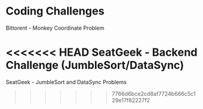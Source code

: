 # Coding Challenges

Bittorent - Monkey Coordinate Problem

<<<<<<< HEAD
SeatGeek - Backend Challenge (JumbleSort/DataSync)
=======
SeatGeek - JumbleSort and DataSync Problems
>>>>>>> 7766d6bce2cd8af7724b666c5c129e17f82227f2
